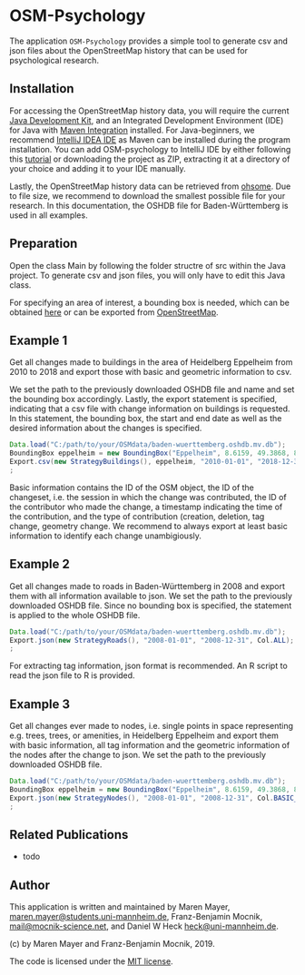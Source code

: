 # OSM-Psychology

The application `OSM-Psychology` provides a simple tool to generate csv and json files about the OpenStreetMap history that can be used for psychological research.

## Installation

For accessing the OpenStreetMap history data, you will require the current [Java Development Kit](https://www.oracle.com/technetwork/java/javase/downloads/index.html), and an Integrated Development Environment (IDE) for Java with [Maven Integration](https://maven.apache.org/) installed.
For Java-beginners, we recommend [IntelliJ IDEA IDE](https://www.jetbrains.com/idea/) as Maven can be installed during the program installation. 
You can add OSM-psychology to IntelliJ IDE by either following this [tutorial](https://www.jetbrains.com/help/idea/manage-projects-hosted-on-github.html) or downloading the project as ZIP, extracting it at a directory of your choice and adding it to your IDE manually. 

Lastly, the OpenStreetMap history data can be retrieved from [ohsome](http://downloads.ohsome.org/v0.5/). Due to file size, we recommend to download the smallest possible file for your research. In this documentation, the OSHDB file for Baden-Württemberg is used in all examples.

## Preparation

Open the class Main by following the folder structre of src within the Java project. To generate csv and json files, you will only have to edit this Java class.

For specifying an area of interest, a bounding box is needed, which can be obtained [here](http://norbertrenner.de/osm/bbox.html) or can be exported from [OpenStreetMap](https://www.openstreetmap.org/).

## Example 1

Get all changes made to buildings in the area of Heidelberg Eppelheim from 2010 to 2018 and export those with basic and geometric information to csv.

We set the path to the previously downloaded OSHDB file and name and set the bounding box accordingly. Lastly, the export statement is specified, indicating that a csv file with change information on buildings is requested. In this statement, the bounding box, the start and end date as well as the desired information about the changes is specified.

```java
Data.load("C:/path/to/your/OSMdata/baden-wuerttemberg.oshdb.mv.db");
BoundingBox eppelheim = new BoundingBox("Eppelheim", 8.6159, 49.3868, 8.6555, 49.4153);
Export.csv(new StrategyBuildings(), eppelheim, "2010-01-01", "2018-12-31", Col.BASIC_INFORMATION, Col.GEOMETRY);
;
```
Basic information contains the ID of the OSM object, the ID of the changeset, i.e. the session in which the change was contributed, the ID of the contributor who made the change, a timestamp indicating the time of the contribution, and the type of contribution (creation, deletion, tag change, geometry change. We recommend to always export at least basic information to identify each change unambigiously.

## Example 2

Get all changes made to roads in Baden-Württemberg in 2008 and export them with all information available to json.
We set the path to the previously downloaded OSHDB file. Since no bounding box is specified, the statement is applied to the whole OSHDB file. 

```java
Data.load("C:/path/to/your/OSMdata/baden-wuerttemberg.oshdb.mv.db");
Export.json(new StrategyRoads(), "2008-01-01", "2008-12-31", Col.ALL);
;
```
For extracting tag information, json format is recommended. An R script to read the json file to R is provided.

## Example 3

Get all changes ever made to nodes, i.e. single points in space representing e.g. trees, trees, or amenities, in Heidelberg Eppelheim and export them with basic information, all tag information and the geometric information of the nodes after the change to json.
We set the path to the previously downloaded OSHDB file. 

```java
Data.load("C:/path/to/your/OSMdata/baden-wuerttemberg.oshdb.mv.db");
BoundingBox eppelheim = new BoundingBox("Eppelheim", 8.6159, 49.3868, 8.6555, 49.4153);
Export.json(new StrategyNodes(), "2008-01-01", "2008-12-31", Col.BASIC_INFORMATION, Col.TAGS, Col.GEOMETRY_AFTER);
;
```


## Related Publications

* todo

## Author

This application is written and maintained by Maren Mayer, <maren.mayer@students.uni-mannheim.de>, Franz-Benjamin Mocnik, <mail@mocnik-science.net>, and Daniel W Heck <heck@uni-mannheim.de>.

(c) by Maren Mayer and Franz-Benjamin Mocnik, 2019.

The code is licensed under the [MIT license](https://github.com/mocnik-science/osm-psychology/blob/master/LICENSE).
